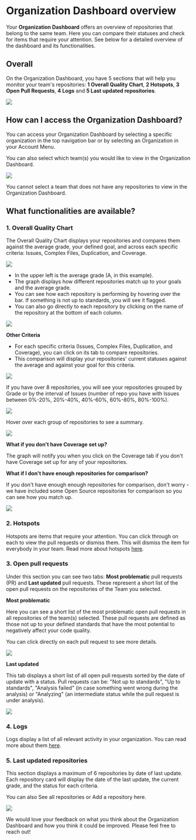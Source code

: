 # Organization Dashboard overview

Your **Organization Dashboard** offers an overview of repositories that belong to the same team. Here you can compare their statuses and check for items that require your attention. See below for a detailed overview of the dashboard and its functionalities.

## Overall

On the Organization Dashboard, you have 5 sections that will help you monitor your team's repositories: **1 Overall Quality Chart**, **2 Hotspots**, **3 Open Pull Requests**, **4 Logs** and **5 Last updated repositories**.

![](/images/Screen_Shot_2018-05-03_at_22.26.25.png)

## How can I access the Organization Dashboard?

You can access your Organization Dashboard by selecting a specific organization in the top navigation bar or by selecting an Organization in your Account Menu.

You can also select which team(s) you would like to view in the Organization Dashboard.

![](/images/Screen_Shot_2018-05-03_at_21.00.33.png)

You cannot select a team that does not have any repositories to view in the Organization Dashboard. 

## What functionalities are available?

### 1. Overall Quality Chart

The Overall Quality Chart displays your repositories and compares them against the average grade, your defined goal, and across each specific criteria: Issues, Complex Files, Duplication, and Coverage.

![](/images/Screen_Shot_2018-05-03_at_21.04.18.png)

-   In the upper left is the average grade (A, in this example).
-   The graph displays how different repositories match up to your goals and the average grade.
-   You can see how each repository is performing by hovering over the bar. If something is not up to standards, you will see it flagged.
-   You can also go directly to each repository by clicking on the name of the repository at the bottom of each column.

![](/images/Screen_Shot_2018-05-03_at_21.07.51.png)

**Other Criteria**

-   For each specific criteria (Issues, Complex Files, Duplication, and Coverage), you can click on its tab to compare repositories.
-   This comparison will display your repositories' current statuses against the average and against your goal for this criteria.

![](/images/Screen_Shot_2018-05-03_at_21.09.44.png)

If you have over 8 repositories, you will see your repositories grouped by Grade or by the interval of Issues (number of repo you have with Issues between 0%-20%, 20%-40%, 40%-60%, 60%-80%, 80%-100%).

![](/images/Screen_Shot_2018-05-22_at_20.23.13.png)

Hover over each group of repositories to see a summary.

![](/images/Screen_Shot_2018-05-22_at_20.24.15.png)

**What if you don't have Coverage set up?**

The graph will notify you when you click on the Coverage tab if you don't have Coverage set up for any of your repositories.

**What if I don't have enough repositories for comparison?**

If you don't have enough enough repositories for comparison, don't worry - we have included some Open Source repositories for comparison so you can see how you match up.

![](/images/Screen_Shot_2018-05-03_at_21.59.01.png)

### 2. Hotspots

Hotspots are items that require your attention. You can click through on each to view the pull requests or dismiss them. This will dismiss the item for everybody in your team. Read more about hotspots [here](/hc/en-us/articles/360003863594-Hotspots-How-they-work-).

### 3. Open pull requests

Under this section you can see two tabs: **Most problematic** pull requests (PR) and **Last updated** pull requests. These represent a short list of the open pull requests on the repositories of the Team you selected.

**Most problematic**

Here you can see a short list of the most problematic open pull requests in all repositories of the team(s) selected. These pull requests are defined as those not up to your defined standards that have the most potential to negatively affect your code quality.

You can click directly on each pull request to see more details.

![](/images/Screen_Shot_2018-05-03_at_21.57.42.png)

**Last updated**

This tab displays a short list of all open pull requests sorted by the date of update with a status. Pull requests can be: "Not up to standards", "Up to standards", "Analysis failed" (in case something went wrong during the analysis) or "Analyzing" (an intermediate status while the pull request is under analysis).

![](/images/Screen_Shot_2018-05-22_at_20.32.15.png)

### 4. Logs

Logs display a list of all relevant activity in your organization. You can read more about them [here](/hc/en-us/articles/360003890693-Logs-How-do-they-work-).

### 5. Last updated repositories

This section displays a maximum of 6 repositories by date of last update. Each repository card will display the date of the last update, the current grade, and the status for each criteria.

You can also See all repositories or Add a repository here.

![](/images/Screen_Shot_2018-05-03_at_22.10.29.png)

We would love your feedback on what you think about the Organization Dashboard and how you think it could be improved. Please feel free to reach out!
